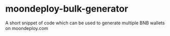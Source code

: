 # moondeploy-bulk-generator
A short snippet of code which can be used to generate multiple BNB wallets on moondeploy.com
